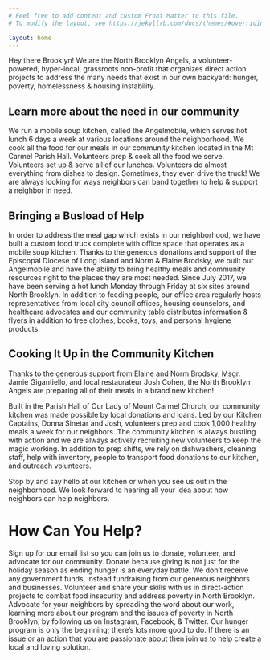```yaml
---
# Feel free to add content and custom Front Matter to this file.
# To modify the layout, see https://jekyllrb.com/docs/themes/#overriding-theme-defaults

layout: home
---
```


Hey there Brooklyn! We are the North Brooklyn Angels, a volunteer-powered, hyper-local, grassroots non-profit that organizes direct action projects to address the many needs that exist in our own backyard: hunger, poverty, homelessness & housing instability.

## Learn more about the need in our community

We run a mobile soup kitchen, called the Angelmobile, which serves hot lunch 6 days a week at various locations around the neighborhood. We cook all the food for our meals in our community kitchen located in the Mt Carmel Parish Hall. Volunteers prep & cook all the food we serve. Volunteers set up & serve all of our lunches. Volunteers do almost everything from dishes to design. Sometimes, they even drive the truck! We are always looking for ways neighbors can band together to help & support a neighbor in need.

## Bringing a Busload of Help

In order to address the meal gap which exists in our neighborhood, we have built a custom food truck complete with office space that operates as a mobile soup kitchen. Thanks to the generous donations and support of the Episcopal Diocese of Long Island and Norm & Elaine Brodsky, we built our Angelmobile and have the ability to bring healthy meals and community resources right to the places they are most needed. Since July 2017, we have been serving a hot lunch Monday through Friday at six sites around North Brooklyn. In addition to feeding people, our office area regularly hosts representatives from local city council offices, housing counselors, and healthcare advocates and our community table distributes information & flyers in addition to free clothes, books, toys, and personal hygiene products.

## Cooking It Up in the Community Kitchen

Thanks to the generous support from Elaine and Norm Brodsky, Msgr. Jamie Gigantiello, and local restaurateur Josh Cohen, the North Brooklyn Angels are preparing all of their meals in a brand new kitchen!

Built in the Parish Hall of Our Lady of Mount Carmel Church, our community kitchen was made possible by local donations and loans. Led by our Kitchen Captains, Donna Sinetar and Josh, volunteers prep and cook 1,000 healthy meals a week for our neighbors. The community kitchen is always bustling with action and we are always actively recruiting new volunteers to keep the magic working. In addition to prep shifts, we rely on dishwashers, cleaning staff, help with inventory, people to transport food donations to our kitchen, and outreach volunteers.

Stop by and say hello at our kitchen or when you see us out in the neighborhood. We look forward to hearing all your idea about how neighbors can help neighbors.

# How Can You Help?

Sign up for our email list so you can join us to donate, volunteer, and advocate for our community. Donate because giving is not just for the holiday season as ending hunger is an everyday battle. We don’t receive any government funds, instead fundraising from our generous neighbors and businesses. Volunteer and share your skills with us in direct-action projects to combat food insecurity and address poverty in North Brooklyn. Advocate for your neighbors by spreading the word about our work, learning more about our program and the issues of poverty in North Brooklyn, by following us on Instagram, Facebook, & Twitter. Our hunger program is only the beginning; there’s lots more good to do. If there is an issue or an action that you are passionate about then join us to help create a local and loving solution.

